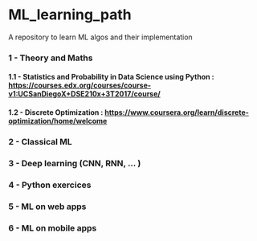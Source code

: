 # ML_learning_path
A repository to learn ML algos and their implementation

### 1 - Theory and Maths 
#### 1.1 - Statistics and Probability in Data Science using Python : https://courses.edx.org/courses/course-v1:UCSanDiegoX+DSE210x+3T2017/course/
#### 1.2 - Discrete Optimization : https://www.coursera.org/learn/discrete-optimization/home/welcome
### 2 - Classical ML
### 3 - Deep learning (CNN, RNN, ... )
### 4 - Python exercices
### 5 - ML on web apps
### 6 - ML on mobile apps
